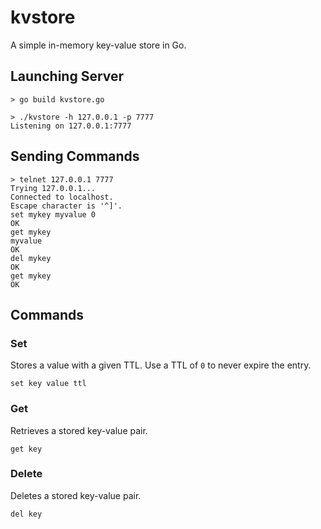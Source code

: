 # kvstore

A simple in-memory key-value store in Go.

## Launching Server

```
> go build kvstore.go

> ./kvstore -h 127.0.0.1 -p 7777
Listening on 127.0.0.1:7777
```

## Sending Commands

```
> telnet 127.0.0.1 7777
Trying 127.0.0.1...
Connected to localhost.
Escape character is '^]'.
set mykey myvalue 0
OK
get mykey
myvalue
OK
del mykey
OK
get mykey
OK
```

## Commands

### Set

Stores a value with a given TTL. Use a TTL of `0` to never expire the entry.

```
set key value ttl
```

### Get

Retrieves a stored key-value pair.

```
get key
```

### Delete

Deletes a stored key-value pair.

```
del key
```
